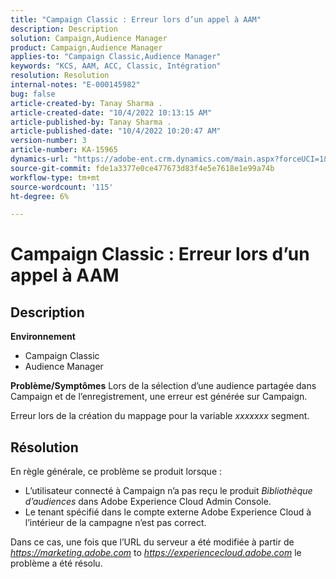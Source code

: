 ```yaml
---
title: "Campaign Classic : Erreur lors d’un appel à AAM"
description: Description
solution: Campaign,Audience Manager
product: Campaign,Audience Manager
applies-to: "Campaign Classic,Audience Manager"
keywords: "KCS, AAM, ACC, Classic, Intégration"
resolution: Resolution
internal-notes: "E-000145982"
bug: false
article-created-by: Tanay Sharma .
article-created-date: "10/4/2022 10:13:15 AM"
article-published-by: Tanay Sharma .
article-published-date: "10/4/2022 10:20:47 AM"
version-number: 3
article-number: KA-15965
dynamics-url: "https://adobe-ent.crm.dynamics.com/main.aspx?forceUCI=1&pagetype=entityrecord&etn=knowledgearticle&id=a5fa2f27-cd43-ed11-bba2-0022480868ff"
source-git-commit: fde1a3377e0ce477673d83f4e5e7618e1e99a74b
workflow-type: tm+mt
source-wordcount: '115'
ht-degree: 6%

---
```


# Campaign Classic : Erreur lors d’un appel à AAM

## Description

<b>Environnement</b>
- Campaign Classic
- Audience Manager



<b>Problème/Symptômes</b>
Lors de la sélection d’une audience partagée dans Campaign et de l’enregistrement, une erreur est générée sur Campaign.

Erreur lors de la création du mappage pour la variable *xxxxxxx* segment.


## Résolution


En règle générale, ce problème se produit lorsque :

- L’utilisateur connecté à Campaign n’a pas reçu le produit *Bibliothèque d’audiences* dans Adobe Experience Cloud Admin Console.
- Le tenant spécifié dans le compte externe Adobe Experience Cloud à l’intérieur de la campagne n’est pas correct.


Dans ce cas, une fois que l’URL du serveur a été modifiée à partir de *https://marketing.adobe.com* to *https://experiencecloud.adobe.com* le problème a été résolu.
